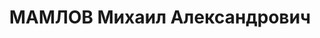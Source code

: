 ---
title: МАМЛОВ Михаил Александрович
description: "Род. в 1877, Ивановская обл., д. Гордяковка. \n "
---